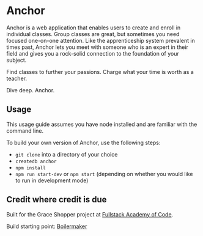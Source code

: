# Anchor

Anchor is a web application that enables users to create and enroll in individual classes. Group classes are great, but sometimes you need focused one-on-one attention. Like the apprenticeship system prevalent in times past, Anchor lets you meet with someone who is an expert in their field and gives you a rock-solid connection to the foundation of your subject.

Find classes to further your passions. Charge what your time is worth as a teacher.

Dive deep. Anchor.

## Usage

This usage guide assumes you have node installed and are familiar with the command line.

To build your own version of Anchor, use the following steps:

- ```git clone``` into a directory of your choice
- ```createdb anchor```
- ```npm install```
- ```npm run start-dev``` or ```npm start``` (depending on whether you would like to run in development mode)

## Credit where credit is due

Built for the Grace Shopper project at [Fullstack Academy of Code](https://www.fullstackacademy.com/).

Build starting point: [Boilermaker](https://github.com/FullstackAcademy/boilermaker)
